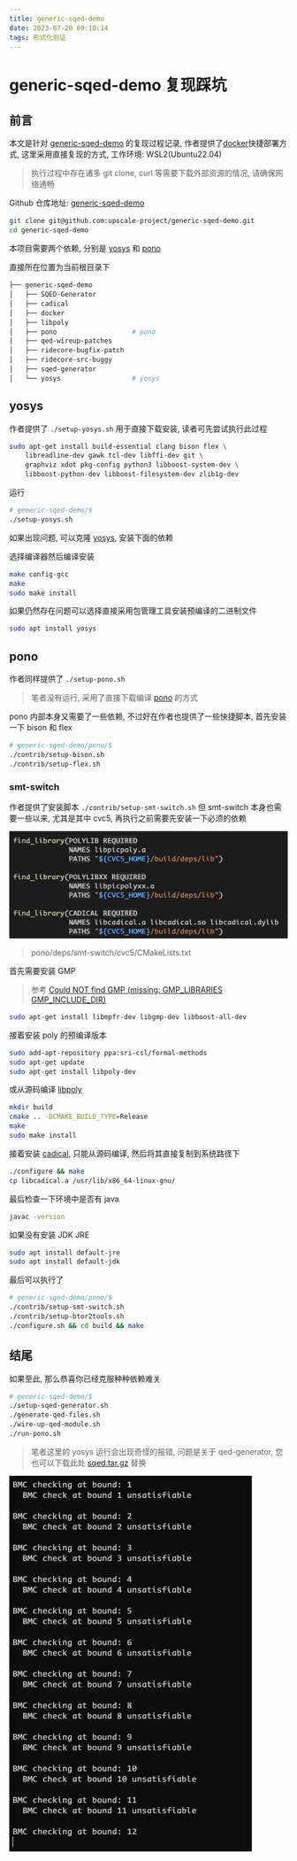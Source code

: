```yaml
---
title: generic-sqed-demo
date: 2023-07-20 09:10:14
tags: 形式化验证
---
```


# generic-sqed-demo 复现踩坑

## 前言

本文是针对 [generic-sqed-demo](https://github.com/upscale-project/generic-sqed-demo) 的复现过程记录, 作者提供了[docker](https://github.com/upscale-project/generic-sqed-demo#docker)快捷部署方式, 这里采用直接复现的方式, 工作环境: WSL2(Ubuntu22.04)

> 执行过程中存在诸多 git clone, curl 等需要下载外部资源的情况, 请确保网络通畅

Github 仓库地址: [generic-sqed-demo](https://github.com/upscale-project/generic-sqed-demo)

```bash
git clone git@github.com:upscale-project/generic-sqed-demo.git
cd generic-sqed-demo
```

本项目需要两个依赖, 分别是 [yosys](https://github.com/YosysHQ/yosys) 和 [pono](https://github.com/upscale-project/pono)

直接所在位置为当前根目录下

```bash
├── generic-sqed-demo
│   ├── SQED-Generator
│   ├── cadical
│   ├── docker
│   ├── libpoly
│   ├── pono                   # pono
│   ├── qed-wireup-patches
│   ├── ridecore-bugfix-patch
│   ├── ridecore-src-buggy
│   ├── sqed-generator
│   └── yosys                  # yosys
```

## yosys

作者提供了 `./setup-yosys.sh` 用于直接下载安装, 读者可先尝试执行此过程

```bash
sudo apt-get install build-essential clang bison flex \
	libreadline-dev gawk tcl-dev libffi-dev git \
	graphviz xdot pkg-config python3 libboost-system-dev \
	libboost-python-dev libboost-filesystem-dev zlib1g-dev
```

运行

```bash
# generic-sqed-demo/$
./setup-yosys.sh
```

如果出现问题, 可以克隆 [yosys](https://github.com/YosysHQ/yosys), 安装下面的依赖

选择编译器然后编译安装

```bash
make config-gcc
make
sudo make install
```

如果仍然存在问题可以选择直接采用包管理工具安装预编译的二进制文件

```bash
sudo apt install yosys
```

## pono

作者同样提供了 `./setup-pono.sh`

> 笔者没有运行, 采用了直接下载编译 [pono](https://github.com/upscale-project/pono) 的方式

pono 内部本身又需要了一些依赖, 不过好在作者也提供了一些快捷脚本, 首先安装一下 bison 和 flex

```bash
# generic-sqed-demo/pono/$
./contrib/setup-bison.sh
./contrib/setup-flex.sh
```

### smt-switch

作者提供了安装脚本 `./contrib/setup-smt-switch.sh` 但 smt-switch 本身也需要一些以来, 尤其是其中 cvc5, 再执行之前需要先安装一下必须的依赖

![20230720111732](https://raw.githubusercontent.com/learner-lu/picbed/master/20230720111732.png)

> pono/deps/smt-switch/cvc5/CMakeLists.txt

首先需要安装 GMP

> 参考 [Could NOT find GMP (missing: GMP_LIBRARIES GMP_INCLUDE_DIR)](https://github.com/PyMesh/PyMesh/issues/293)

```bash
sudo apt-get install libmpfr-dev libgmp-dev libboost-all-dev
```

接着安装 poly 的预编译版本

```bash
sudo add-apt-repository ppa:sri-csl/formal-methods
sudo apt-get update
sudo apt-get install libpoly-dev
```

或从源码编译 [libpoly](https://github.com/SRI-CSL/libpoly)

```bash
mkdir build
cmake .. -DCMAKE_BUILD_TYPE=Release
make
sudo make install
```

接着安装 [cadical](https://github.com/arminbiere/cadical), 只能从源码编译, 然后将其直接复制到系统路径下

```bash
./configure && make
cp libcadical.a /usr/lib/x86_64-linux-gnu/
```

最后检查一下环境中是否有 java

```bash
javac -version
```

如果没有安装 JDK JRE

```bash
sudo apt install default-jre
sudo apt install default-jdk
```

最后可以执行了

```bash
# generic-sqed-demo/pono/$
./contrib/setup-smt-switch.sh
./contrib/setup-btor2tools.sh
./configure.sh && cd build && make
```

## 结尾

如果至此, 那么恭喜你已经克服种种依赖难关

```bash
# generic-sqed-demo/$
./setup-sqed-generator.sh
./generate-qed-files.sh
./wire-up-qed-module.sh
./run-pono.sh
```

> 笔者这里的 yosys 运行会出现奇怪的报错, 问题是关于 qed-generator, 您也可以下载此处 [sqed.tar.gz](https://github.com/learner-lu/resources-download/releases/download/v0.0.1/sqed.tar.gz) 替换

![20230720113253](https://raw.githubusercontent.com/learner-lu/picbed/master/20230720113253.png)
